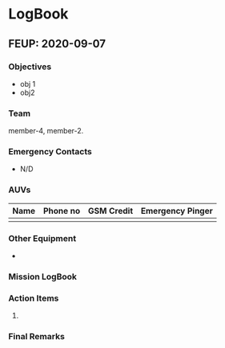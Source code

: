 # LogBook
## FEUP: 2020-09-07
### Objectives
* obj 1
* obj2
### Team
member-4, member-2.
### Emergency Contacts
* N/D
### AUVs
| Name | Phone no | GSM Credit | Emergency Pinger |
|---|---|---|---|
|||||
### Other Equipment
* 
### Mission LogBook
### Action Items
1. 
### Final Remarks
